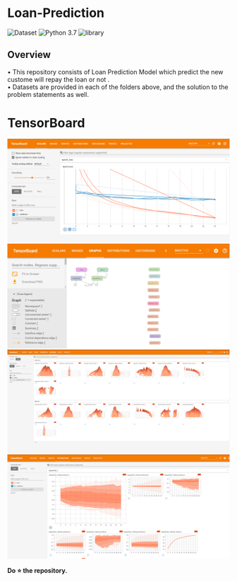 # Loan-Prediction

![Dataset](https://img.shields.io/badge/DataSet-https%3A%2F%2Fwww.kaggle.com%2Fwordsforthewise%2Flending--club-yellow) ![Python 3.7](https://img.shields.io/badge/Python-3.7-brightgreen.svg) ![library](https://img.shields.io/badge/Library-Keras-red)

## Overview
• This repository consists of Loan Prediction Model which predict the new custome will repay the loan or not  .<br/>
• Datasets are provided in each of the folders above, and the solution to the problem statements as well.


# TensorBoard
![scaler](scaler.png)
![graphs](graphs.png)
![histograms](histograms.png)
![distributions](distributions.png)







**Do ⭐ the repository.**


